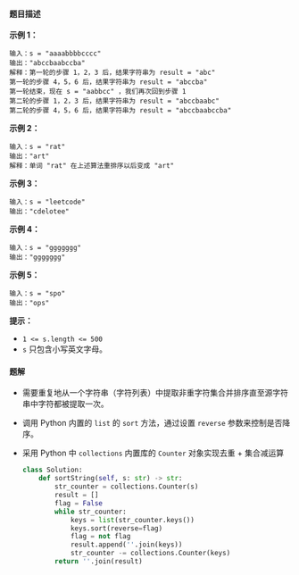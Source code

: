 #### 题目描述

**示例 1：**

```
输入：s = "aaaabbbbcccc"
输出："abccbaabccba"
解释：第一轮的步骤 1，2，3 后，结果字符串为 result = "abc"
第一轮的步骤 4，5，6 后，结果字符串为 result = "abccba"
第一轮结束，现在 s = "aabbcc" ，我们再次回到步骤 1
第二轮的步骤 1，2，3 后，结果字符串为 result = "abccbaabc"
第二轮的步骤 4，5，6 后，结果字符串为 result = "abccbaabccba"
```

**示例 2：**

```
输入：s = "rat"
输出："art"
解释：单词 "rat" 在上述算法重排序以后变成 "art"
```

**示例 3：**

```
输入：s = "leetcode"
输出："cdelotee"
```

**示例 4：**

```
输入：s = "ggggggg"
输出："ggggggg"
```

**示例 5：**

```
输入：s = "spo"
输出："ops"
```

 

**提示：**

- `1 <= s.length <= 500`
- `s` 只包含小写英文字母。





#### 题解

- 需要重复地从一个字符串（字符列表）中提取非重字符集合并排序直至源字符串中字符都被提取一次。

- 调用 Python 内置的 `list` 的 `sort` 方法，通过设置 `reverse` 参数来控制是否降序。

- 采用 Python 中 `collections` 内置库的 `Counter` 对象实现去重 + 集合减运算

  ```python
  class Solution:
      def sortString(self, s: str) -> str:
          str_counter = collections.Counter(s)
          result = []
          flag = False
          while str_counter:
              keys = list(str_counter.keys())
              keys.sort(reverse=flag)
              flag = not flag
              result.append(''.join(keys))
              str_counter -= collections.Counter(keys)
          return ''.join(result)
  ```

  